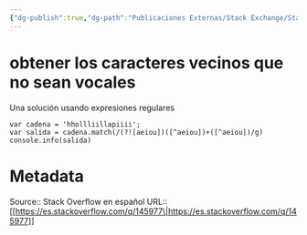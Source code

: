 ```yaml
---
{"dg-publish":true,"dg-path":"Publicaciones Externas/Stack Exchange/Stack Overflow en español/es.stackoverflow.com-145977.md","permalink":"/publicaciones-externas/stack-exchange/stack-overflow-en-espanol/es-stackoverflow-com-145977/","title":"obtener los caracteres vecinos que no sean vocales","hide":true,"noteIcon":"\"0\"","created":"2024-04-03T12:49:10.354-06:00","updated":"2024-04-05T16:43:53.153-06:00"}
---
```


# obtener los caracteres vecinos que no sean vocales


Una solución usando expresiones regulares

<!-- begin snippet: js hide: false console: true babel: false -->

<!-- language: lang-js -->

    var cadena = 'hhollliillapiiii';
    var salida = cadena.match(/(?![aeiou])([^aeiou])+([^aeiou])/g)
    console.info(salida)

<!-- end snippet -->



# Metadata
Source:: Stack Overflow en español
URL:: [[https://es.stackoverflow.com/q/145977\|https://es.stackoverflow.com/q/145977]]

